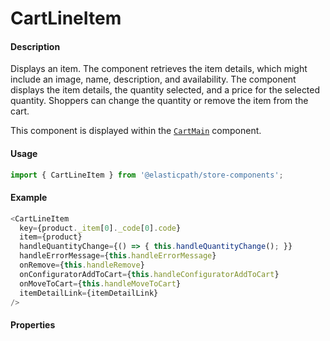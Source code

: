 # CartLineItem

#### Description

Displays an item. The component retrieves the item details, which might include an image, name, description, and availability. The component displays the item details, the quantity selected, and a price for the selected quantity. Shoppers can change the quantity or remove the item from the cart.

This component is displayed within the [`CartMain`](../CartMain/README.md) component.

#### Usage

```js
import { CartLineItem } from '@elasticpath/store-components';
```

#### Example

```js
<CartLineItem
  key={product._item[0]._code[0].code}
  item={product}
  handleQuantityChange={() => { this.handleQuantityChange(); }}
  handleErrorMessage={this.handleErrorMessage}
  onRemove={this.handleRemove}
  onConfiguratorAddToCart={this.handleConfiguratorAddToCart}
  onMoveToCart={this.handleMoveToCart}
  itemDetailLink={itemDetailLink}
/>
```

#### Properties

<!-- PROPS -->
